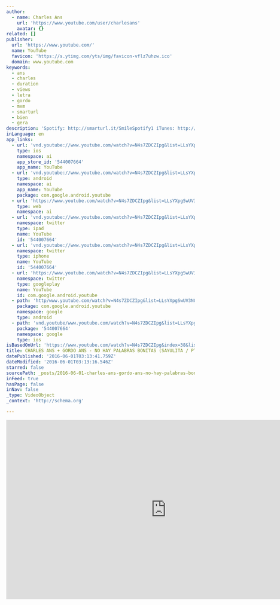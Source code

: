 ```yaml
---
author:
  - name: Charles Ans
    url: 'https://www.youtube.com/user/charlesans'
    avatar: {}
related: []
publisher:
  url: 'https://www.youtube.com/'
  name: YouTube
  favicon: 'https://s.ytimg.com/yts/img/favicon-vflz7uhzw.ico'
  domain: www.youtube.com
keywords:
  - ans
  - charles
  - duration
  - views
  - letra
  - gordo
  - mxm
  - smarturl
  - bien
  - gera
description: 'Spotify: http://smarturl.it/SmileSpotify1 iTunes: http://smarturl.it/SmileiTunes1 Google: http://smarturl.it/SmilePlay CHARLES ANS + GORDO ANS NO HAY PALABRAS BONITAS VIDEO CLIP REALIZADO EN NUESTRA VISITA A PTO VALLARTA Y SAYULITA PARA CELEBRAR EL CUMPLEAÑOS DE CARLOS http://rollthatshit.com/2012/09/03/charles-ans-nada-es-distinto/'
inLanguage: en
app_links:
  - url: 'vnd.youtube://www.youtube.com/watch?v=N4s7ZDCZIpg&list=LLsYXpgSwUV3N8XVfVgPV0rw&index=38&feature=applinks'
    type: ios
    namespace: ai
    app_store_id: '544007664'
    app_name: YouTube
  - url: 'vnd.youtube://www.youtube.com/watch?v=N4s7ZDCZIpg&list=LLsYXpgSwUV3N8XVfVgPV0rw&index=38&feature=applinks'
    type: android
    namespace: ai
    app_name: YouTube
    package: com.google.android.youtube
  - url: 'https://www.youtube.com/watch?v=N4s7ZDCZIpg&list=LLsYXpgSwUV3N8XVfVgPV0rw&index=38&feature=applinks'
    type: web
    namespace: ai
  - url: 'vnd.youtube://www.youtube.com/watch?v=N4s7ZDCZIpg&list=LLsYXpgSwUV3N8XVfVgPV0rw&index=38&feature=applinks'
    namespace: twitter
    type: ipad
    name: YouTube
    id: '544007664'
  - url: 'vnd.youtube://www.youtube.com/watch?v=N4s7ZDCZIpg&list=LLsYXpgSwUV3N8XVfVgPV0rw&index=38&feature=applinks'
    namespace: twitter
    type: iphone
    name: YouTube
    id: '544007664'
  - url: 'https://www.youtube.com/watch?v=N4s7ZDCZIpg&list=LLsYXpgSwUV3N8XVfVgPV0rw&index=38'
    namespace: twitter
    type: googleplay
    name: YouTube
    id: com.google.android.youtube
  - path: 'http/www.youtube.com/watch?v=N4s7ZDCZIpg&list=LLsYXpgSwUV3N8XVfVgPV0rw&index=38'
    package: com.google.android.youtube
    namespace: google
    type: android
  - path: 'vnd.youtube/www.youtube.com/watch?v=N4s7ZDCZIpg&list=LLsYXpgSwUV3N8XVfVgPV0rw&index=38'
    package: '544007664'
    namespace: google
    type: ios
isBasedOnUrl: 'https://www.youtube.com/watch?v=N4s7ZDCZIpg&index=38&list=LLsYXpgSwUV3N8XVfVgPV0rw'
title: CHARLES ANS + GORDO ANS - NO HAY PALABRAS BONITAS (SAYULITA / PTO VALLARTA 2015)
datePublished: '2016-06-01T03:13:41.759Z'
dateModified: '2016-06-01T03:13:16.546Z'
starred: false
sourcePath: _posts/2016-06-01-charles-ans-gordo-ans-no-hay-palabras-bonitas-sayulita.md
inFeed: true
hasPage: false
inNav: false
_type: VideoObject
_context: 'http://schema.org'

---
```

<iframe src="https://cdn.embedly.com/widgets/media.html?src=https%3A%2F%2Fwww.youtube.com%2Fembed%2FN4s7ZDCZIpg%3Ffeature%3Doembed&amp;url=http%3A%2F%2Fwww.youtube.com%2Fwatch%3Fv%3DN4s7ZDCZIpg&amp;image=https%3A%2F%2Fi.ytimg.com%2Fvi%2FN4s7ZDCZIpg%2Fhqdefault.jpg&amp;key=b7d04c9b404c499eba89ee7072e1c4f7&amp;type=text%2Fhtml&amp;schema=youtube" width="854" height="480" scrolling="no" frameborder="0" allowfullscreen="" style=""></iframe>